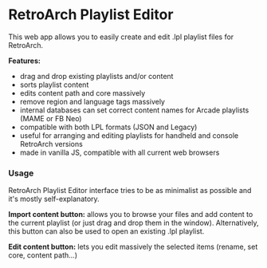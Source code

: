 # RetroArch Playlist Editor
This web app allows you to easily create and edit .lpl playlist files for RetroArch.

**Features:**
* drag and drop existing playlists and/or content
* sorts playlist content
* edits content path and core massively
* remove region and language tags massively
* internal databases can set correct content names for Arcade playlists (MAME or FB Neo)
* compatible with both LPL formats (JSON and Legacy)
* useful for arranging and editing playlists for handheld and console RetroArch versions
* made in vanilla JS, compatible with all current web browsers

### Usage
RetroArch Playlist Editor interface tries to be as minimalist as possible and it's mostly self-explanatory.

**Import content button:** allows you to browse your files and add content to the current playlist (or just drag and drop them in the window). Alternatively, this button can also be used to open an existing .lpl playlist.

**Edit content button:** lets you edit massively the selected items (rename, set core, content path...)
